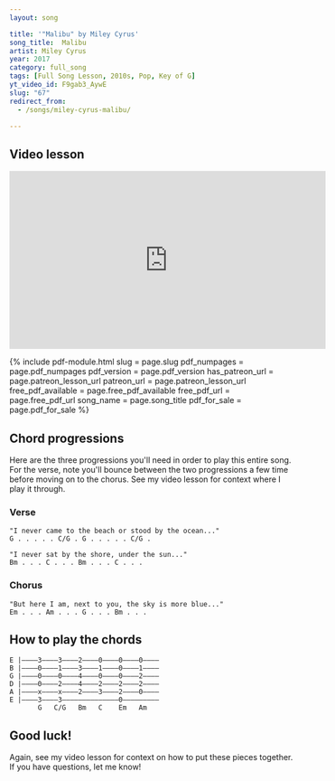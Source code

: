 ```yaml
---
layout: song

title: '"Malibu" by Miley Cyrus'
song_title:  Malibu
artist: Miley Cyrus
year: 2017
category: full_song
tags: [Full Song Lesson, 2010s, Pop, Key of G]
yt_video_id: F9gab3_AywE
slug: "67"
redirect_from:
  - /songs/miley-cyrus-malibu/

---
```


## Video lesson

<iframe width="560" height="315" src="https://www.youtube.com/embed/F9gab3_AywE?showinfo=0" frameborder="0" allowfullscreen></iframe>

{% include pdf-module.html slug = page.slug pdf_numpages = page.pdf_numpages pdf_version = page.pdf_version has_patreon_url = page.patreon_lesson_url patreon_url = page.patreon_lesson_url free_pdf_available = page.free_pdf_available free_pdf_url = page.free_pdf_url song_name = page.song_title pdf_for_sale = page.pdf_for_sale %}

## Chord progressions

Here are the three progressions you'll need in order to play this entire song. For the verse, note you'll bounce between the two progressions a few time before moving on to the chorus. See my video lesson for context where I play it through.

### Verse

    "I never came to the beach or stood by the ocean..."
    G . . . . . C/G . G . . . . . C/G .

    "I never sat by the shore, under the sun..."
    Bm . . . C . . . Bm . . . C . . .

### Chorus

    "But here I am, next to you, the sky is more blue..."
    Em . . . Am . . . G . . . Bm . . .

## How to play the chords

    E |––––3––––3––––2––––0––––0––––0––––
    B |––––0––––1––––3––––1––––0––––1––––
    G |––––0––––0––––4––––0––––0––––2––––
    D |––––0––––2––––4––––2––––2––––2––––
    A |––––x––––x––––2––––3––––2––––0––––
    E |––––3––––3––––––––––––––0–––––––––
           G   C/G   Bm   C    Em   Am   

## Good luck!

Again, see my video lesson for context on how to put these pieces together. If you have questions, let me know!
